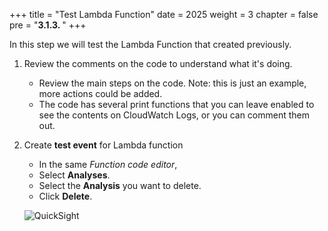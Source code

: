 +++
title = "Test Lambda Function"
date = 2025
weight = 3
chapter = false
pre = "<b>3.1.3. </b>"
+++

<!-- #### Test Lambda Function: -->

In this step we will test the Lambda Function that created previously.

1. Review the comments on the code to understand what it's doing.

    - Review the main steps on the code. Note: this is just an example, more actions could be added.
    - The code has several print functions that you can leave enabled to see the contents on CloudWatch Logs, or you can comment them out.

2. Create **test event** for Lambda function

    - In the same _Function code editor_,  
    - Select **Analyses**.
    - Select the **Analysis** you want to delete.
    - Click **Delete**.

    ![QuickSight](/images/7/delete_qs_ana.png?width=90pc)

